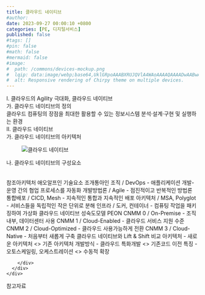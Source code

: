 ```yaml
---
title: 클라우드 네이티브
#author: 
date: 2023-09-27 00:00:10 +0800
categories: [PE, 디지털서비스]
published: false
#tags: []
#pin: false
#math: false
#mermaid: false
#image:
#  path: /commons/devices-mockup.png
#  lqip: data:image/webp;base64,UklGRpoAAABXRUJQVlA4WAoAAAAQAAAADwAABwAAQUxQSDIAAAARL0AmbZurmr57yyIiqE8oiG0bejIYEQTgqiDA9vqnsUSI6H+oAERp2HZ65qP/VIAWAFZQOCBCAAAA8AEAnQEqEAAIAAVAfCWkAALp8sF8rgRgAP7o9FDvMCkMde9PK7euH5M1m6VWoDXf2FkP3BqV0ZYbO6NA/VFIAAAA
#  alt: Responsive rendering of Chirpy theme on multiple devices.
---
```


<div class="post-wrap">
  <div class="para">
    <div class="para-title">
      I. 클라우드의 Agility 극대화, 클라우드 네이티브
    </div>
    <div class="para-cntnt">
      <div class="para">
        <div class="para-title">
          가. 클라우드 네이티브의 정의
        </div>
        <div class="para-cntnt">
            클라우드 컴퓨팅의 장점을 최대한 활용할 수 있는 정보시스템 분석·설계·구현 및 실행하는 환경
        </div>
      </div>
    </div>
  </div>
  
  <div class="para">
    <div class="para-title">
      II. 클라우드 네이티브
    </div>
    <div class="para-cntnt">
      <div class="para">
        <div class="para-title">
          가. 클라우드 네이티브의 아키텍처
        </div>
        <div class="para-cntnt">
          <figure class="post-figure">
            <img src="/assets/img/posts/클라우드-네이티브.png" alt="클라우드 네이티브">
<!--            <figcaption>Source: Unveiling the Metaverse: Exploring Emerging Trends, Multifaceted Perspectives, and Future Challenges</figcaption>-->
          </figure>
        </div>
      </div>
      <div class="para">
        <div class="para-title">
          나. 클라우드 네이티브의 구성요소
        </div>
        <div class="para-cntnt">
          <table class="post-table">
          </table>
          참조아키텍처 애오알프인
기술요소 조개통아인
  조직 / DevOps - 애플리케이션 개발-운영 간의 협업 프로세스를 자동화
  개발방법론 / Agile - 점진적이고 반복적인 방법론
  통합배포 / CICD, Mesh - 지속적인 통합과 지속적인 배포
  아키텍처 / MSA, Polyglot - 서비스들을 독립적인 작은 단위로 분해
  인프라 / 도커, 컨테이너 - 컴퓨팅 작업을 패키징하여 가상화
클라우드 네이티브 성숙도모델 PEON
  CNMM 0 / On-Premise - 조직내부, 데이터센터 사용
  CNMM 1 / Cloud-Enabled - 클라우드 서비스 지원 수준
  CNMM 2 / Cloud-Optimized - 클라우드 사용가능하게 전환
  CNMM 3 / Cloud-Native - 처음부터 새롭게 구축
클라우드 네이티브와 Lift &amp; Shift 비교
  아키텍처 - 새로운 아키텍처 &lt;&gt; 기존 아키텍처
  개발방식 - 클라우드 특화개발 &lt;&gt; 기존코드 이전
  특징 - 오토스케일링, 오케스트레이션 &lt;&gt; 수동적 확장

        </div>
      </div>
    </div>
  </div>

  <div class="refr-wrap">
    <div class="refr-title">
        참고자료
    </div>
    <ol class="refr-list">
    <!--    <li>(나현식, 최대선) <a target="_blank" href="https://scienceon.kisti.re.kr/commons/util/originalView.do?cn=JAKO202225948430499&oCn=JAKO202225948430499&dbt=JAKO&journal=NJOU00291864">메타버스 보안 위협 요소 및 대응 방안 검토</a></li>-->
    <!--    <li>(M. Uddin, S. Manickam, H. Ullah, M. Obaidat and A. Dandoush) <a target="_blank" href="https://ieeexplore.ieee.org/abstract/document/10138386">Unveiling the Metaverse: Exploring Emerging Trends, Multifaceted Perspectives, and Future Challenges</a></li>-->
    </ol>
  </div>
</div>
